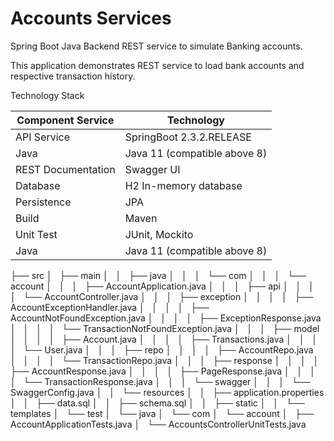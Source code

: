 # Accounts Services

Spring Boot Java Backend REST service to simulate Banking accounts.

This application demonstrates REST service to load bank accounts and respective transaction history.

Technology Stack

Component Service  | Technology
------------- | -------------
API Service  | SpringBoot 2.3.2.RELEASE
Java  | Java 11 (compatible above 8)
REST Documentation   | Swagger UI
Database  | H2 In-memory database
Persistence  | JPA
Build  | Maven
Unit Test  | JUnit, Mockito
Java  | Java 11 (compatible above 8)


├── src
│   ├── main
│   │   ├── java
│   │   │   └── com
│   │   │       └── account
│   │   │           ├── AccountApplication.java
│   │   │           ├── api
│   │   │           │   └── AccountController.java
│   │   │           ├── exception
│   │   │           │   ├── AccountExceptionHandler.java
│   │   │           │   ├── AccountNotFoundException.java
│   │   │           │   ├── ExceptionResponse.java
│   │   │           │   └── TransactionNotFoundException.java
│   │   │           ├── model
│   │   │           │   ├── Account.java
│   │   │           │   ├── Transactions.java
│   │   │           │   └── User.java
│   │   │           ├── repo
│   │   │           │   ├── AccountRepo.java
│   │   │           │   └── TransactionRepo.java
│   │   │           ├── response
│   │   │           │   ├── AccountResponse.java
│   │   │           │   ├── PageResponse.java
│   │   │           │   └── TransactionResponse.java
│   │   │           └── swagger
│   │   │               └── SwaggerConfig.java
│   │   └── resources
│   │       ├── application.properties
│   │       ├── data.sql
│   │       ├── schema.sql
│   │       ├── static
│   │       └── templates
│   └── test
│       └── java
│           └── com
│               └── account
│                   ├── AccountApplicationTests.java
│                   └── AccountsControllerUnitTests.java

